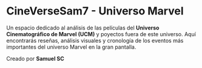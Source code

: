 # CineVerseSam7 - Universo Marvel

Un espacio dedicado al análisis de las películas del **Universo Cinematográfico de Marvel (UCM)** y poyectos fuera de este universo.
Aquí encontrarás reseñas, análisis visuales y cronología de los eventos más importantes
del universo Marvel en la gran pantalla.

Creado por **Samuel SC**
